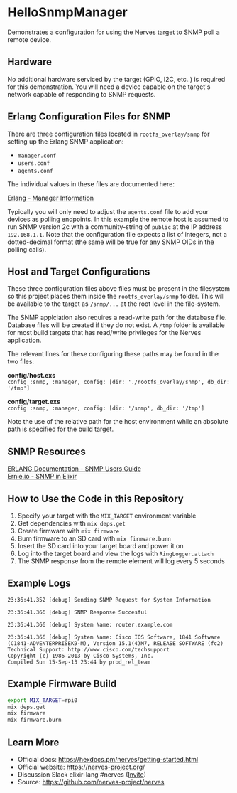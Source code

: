 # HelloSnmpManager

Demonstrates a configuration for using the Nerves target to SNMP poll a remote device.

## Hardware

No additional hardware serviced by the target (GPIO, I2C, etc..) is required for 
this demonstration. You will need a device capable on the target's network capable
of responding to SNMP requests.

## Erlang Configuration Files for SNMP

There are three configuration files located in `rootfs_overlay/snmp` for setting up
the Erlang SNMP application:

* `manager.conf`
* `users.conf`
* `agents.conf`

The individual values in these files are documented here:  

[Erlang - Manager Information](http://erlang.org/doc/apps/snmp/snmp_manager_config_files.html#manager_information)

Typically you will only need to adjust the `agents.conf` file to add your devices as
polling endpoints. In this example the remote host is assumed to run SNMP version 2c
with a community-string of `public` at the IP address `192.168.1.1`. Note that the 
configuration file expects a list of integers, not a dotted-decimal format (the same
will be true for any SNMP OIDs in the polling calls).

## Host and Target Configurations

These three configuration files above files must be present in the filesystem
so this project places them inside the `rootfs_overlay/snmp` folder. This will 
be available to the target as `/snmp/...` at the root level in the file-system.

The SNMP applciation also requires a read-write path for the database file. 
Database files will be created if they do not exist. A `/tmp` folder is available
for most build targets that has read/write privileges for the Nerves application.

The relevant lines for these configuring these paths may be found in the two files:

**config/host.exs**  
```config :snmp, :manager, config: [dir: './rootfs_overlay/snmp', db_dir: '/tmp']```

**config/target.exs**  
```config :snmp, :manager, config: [dir: '/snmp', db_dir: '/tmp']```

Note the use of the relative path for the host environment while an absolute path
is specified for the build target.

## SNMP Resources
[ERLANG Documentation - SNMP Users Guide](http://erlang.org/doc/apps/snmp/snmp_intro.html)  
[Ernie.io - SNMP in Elixir](https://ernie.io/2014/07/10/snmp-in-elixir/)

## How to Use the Code in this Repository

1. Specify your target with the `MIX_TARGET` environment variable
2. Get dependencies with `mix deps.get`
3. Create firmware with `mix firmware`
4. Burn firmware to an SD card with `mix firmware.burn`
5. Insert the SD card into your target board and power it on
6. Log into the target board and view the logs with `RingLogger.attach`
7. The SNMP response from the remote element will log every 5 seconds

## Example Logs
```
23:36:41.352 [debug] Sending SNMP Request for System Information

23:36:41.366 [debug] SNMP Response Succesful

23:36:41.366 [debug] System Name: router.example.com

23:36:41.366 [debug] System Name: Cisco IOS Software, 1841 Software (C1841-ADVENTERPRISEK9-M), Version 15.1(4)M7, RELEASE SOFTWARE (fc2)
Technical Support: http://www.cisco.com/techsupport
Copyright (c) 1986-2013 by Cisco Systems, Inc.
Compiled Sun 15-Sep-13 23:44 by prod_rel_team
```

## Example Firmware Build

``` bash
export MIX_TARGET=rpi0
mix deps.get
mix firmware
mix firmware.burn
```

## Learn More

* Official docs: https://hexdocs.pm/nerves/getting-started.html
* Official website: https://nerves-project.org/
* Discussion Slack elixir-lang #nerves ([Invite](https://elixir-slackin.herokuapp.com/))
* Source: https://github.com/nerves-project/nerves
